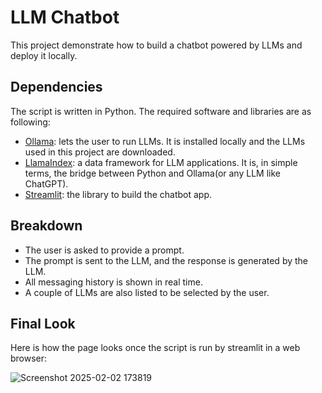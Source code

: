 # LLM Chatbot
This project demonstrate how to build a chatbot powered by LLMs and deploy it locally.

## Dependencies
The script is written in Python. The required software and libraries are as following:
- [Ollama](https://ollama.com/): lets the user to run LLMs. It is installed locally and the LLMs used in this project are downloaded.
- [LlamaIndex](https://github.com/run-llama/llama_index): a data framework for LLM applications. It is, in simple terms, the bridge between Python and Ollama(or any LLM like ChatGPT).
- [Streamlit](https://streamlit.io/): the library to build the chatbot app.

## Breakdown
- The user is asked to provide a prompt.
- The prompt is sent to the LLM, and the response is generated by the LLM.
- All messaging history is shown in real time.
- A couple of LLMs are also listed to be selected by the user.

## Final Look
Here is how the page looks once the script is run by streamlit in a web browser:

![Screenshot 2025-02-02 173819](https://github.com/user-attachments/assets/86b1b251-1b3b-44de-856a-ce661e49c6c6)
